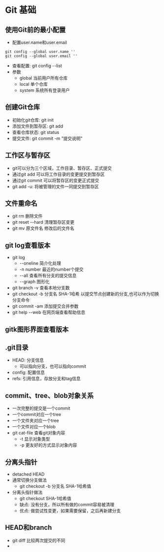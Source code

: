 # Git 基础
## 使用Git前的最小配置
- 配置user.name和user.email
```git
git config --global user.name ''
git config --global user.email ''
```
- 查看配置: git config --list
- 参数
    - global 当前用户所有仓库
    - local 单个仓库
    - system 系统所有登录用户

## 创建Git仓库
- 初始化git仓库: git init
- 添加文件到暂存区: git add 
- 查看仓库状态: git status
- 提交文件: git commit -m "提交说明"


## 工作区与暂存区
- git可以分为三个区域，工作目录、暂存区、正式提交
- 通过git add 可以将工作目录的变更提交到暂存区
- 通过git commit 可以将暂存区的变更正式提交
- git add -u: 将被管理的文件一同提交到暂存区

## 文件重命名
- git rm 删除文件
- git reset --hard 清理暂存区变更
- git mv 原文件名 修改后的文件名

## git log查看版本
- git log
    - --oneline 简介化处理
    - -n number 最近的number个提交
    - --all 查看所有分支的提交信息
    - --graph 图形化
- git branch -v 查看本地分支数
- git checkout -b 分支名 SHA-1哈希 以提交节点创建新的分支,也可以作为切换分支命令
- git commit -am  添加提交合并参数 
- git help --web 在网页端查看帮助信息

## gitk图形界面查看版本

## .git目录
- HEAD: 分支信息
    - 可以指向分支，也可以指向commit
- config: 配置信息
- refs: 引用信息，存放分支和tag信息

## commit、tree、blob对象关系
- 一次完整的提交是一个commit
- 一个commit对应一个tree
- 一个文件夹对应一个tree
- 一个文件对应一个blob
- git cat-file  查看git对象内容
    - -t 显示对象类型
    - -p 更友好的方式显示对象内容

## 分离头指针
- detached HEAD
- 通常切换分支做法
    - git checkout -b 分支名 SHA-1哈希值
- 分离头指针做法
    - git checkout SHA-1哈希值
    - 缺点: 没有分支，所以所有做的commit容易被清理
    - 优点: 做尝试性变更，如果需要保留，之后再新建分支

## HEAD和branch
- git diff 比较两次提交的不同
- 